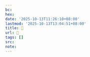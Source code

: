 ```yaml
---
bc:
hex:
date: '2025-10-13T11:26:10+08:00'
lastmod: '2025-10-13T13:04:51+08:00'
title: 󰎅
url: 󰎅
tags: []
src:
note:
---
```


